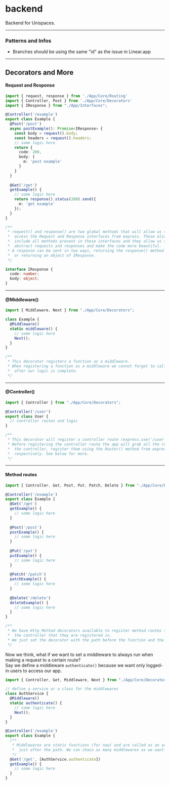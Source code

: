 # backend

Backend for Unispaces.

---

### Patterns and Infos

- Branches should be using the same "id" as the issue in Linear.app

---

## Decorators and More

#### Request and Response

```typescript
import { request, response } from './App/Core/Routing'
import { Controller, Post } from './App/Core/Decorators'
import { IResponse } from "./App/Interfaces";

@Controller('/example')
export class Example {
  @Post('/post')
  async postExample(): Promise<IResponse> {
    const body = request().body;
    const headers = request().headers;
    // some logic here
    return {
      code: 200,
      body: {
        m: 'post example'
      }
    }
  }
  
  @Get('/get')
  getExample() {
    // some logic here
    return response().status(200).send({
      m: 'get example'
    });
  }
}

/**
 * request() and response() are two global methods that will allow us to
 *  access the Request and Response interfaces from express. These also
 *  include all methods present in those interfaces and they allow us to
 *  abstract requests and responses and make the code more beautiful.
 * A response can be sent in two ways, returning the response() method itself
 *  or returning an object of IResponse.
 */

interface IResponse {
  code: number;
  body: object;
}
```

---

#### @Middleware()
```typescript
import { Middleware, Next } from "./App/Core/Decorators";

class Example {
  @Middleware()
  static middleware() {
    // some logic here
    Next();
  }
}

/**
 * This decorator registers a function as a middleware.
 * When registering a function as a middleware we cannot forget to call Next()
 *  after our logic is complete.
 */
```

---

#### @Controller()
```typescript
import { Controller } from "./App/Core/Decorators";

@Controller('/user')
export class User {
  // controller routes and logic
}

/**
 * This decorator will register a controller route (express.use('/user', routes)).
 * Before registering the controller route the app will grab all the routes set inside
 *  the controller, register them using the Router() method from express and assign
 *  respectively. See below for more.
 */
```

---

#### Method routes

```typescript
import { Controller, Get, Post, Put, Patch, Delete } from "./App/Core/Decorators";

@Controller('/example')
export class Example {
  @Get('/get')
  getExample() {
    // some logic here
  }
  
  @Post('/post')
  postExample() {
    // some logic here
  }
  
  @Put('/put')
  putExample() {
    // some logic here
  }
  
  @Patch('/patch')
  patchExample() {
    // some logic here
  }
  
  @Delete('/delete')
  deleteExample() {
    // some logic here
  }
}

/**
 * We have Http Method decorators available to register method routes that refer to
 *  the controller that they are registered in.
 * We just set the decorator with the path before the function and the code will do the rest.
 */
```
Now we think, what if we want to set a middleware to always run when making a
request to a certain route? <br>
Say we define a middleware `authenticate()` because we want only logged-in users to access our app.
```typescript
import { Controller, Get, Middleware, Next } from "./App/Core/Decorators";

// define a service or a class for the middlewares
class AuthService {
  @Middleware()
  static authenticate() {
    // some logic here
    Next();
  }
}

@Controller('/example')
export class Example {
  /**
   * Middlewares are static functions (for now) and are called as an array of middlewares
   *  just after the path. We can chain as many middlewares as we want.
   */
  @Get('/get', [AuthService.authenticate])
  getExample() {
    // some logic here
  }
}
```